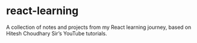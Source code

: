 # react-learning
A collection of notes and projects from my React learning journey, based on Hitesh Choudhary Sir’s YouTube tutorials.


